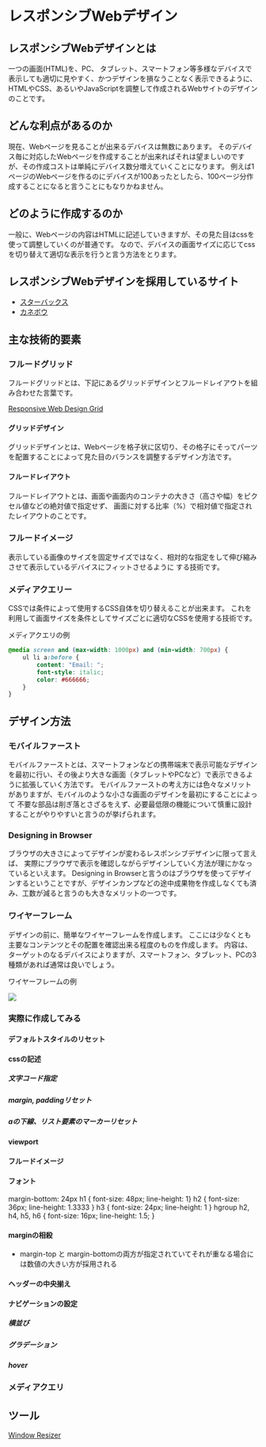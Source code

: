 # レスポンシブWebデザイン
## レスポンシブWebデザインとは
一つの画面(HTML)を、PC、 タブレット、スマートフォン等多様なデバイスで表示しても適切に見やすく、かつデザインを損なうことなく表示できるように、
HTMLやCSS、あるいやJavaScriptを調整して作成されるWebサイトのデザインのことです。

## どんな利点があるのか
現在、Webページを見ることが出来るデバイスは無数にあります。
そのデバイス毎に対応したWebページを作成することが出来ればそれは望ましいのですが、その作成コストは単純にデバイス数分増えていくことになります。
例えば1ページのWebページを作るのにデバイスが100あったとしたら、100ページ分作成することになると言うことにもなりかねません。

## どのように作成するのか
一般に、Webページの内容はHTMLに記述していきますが、その見た目はcssを使って調整していくのが普通です。
なので、デバイスの画面サイズに応じてcssを切り替えて適切な表示を行うと言う方法をとります。

## レスポンシブWebデザインを採用しているサイト

* [スターバックス](http://www.starbucks.com/)
* [カネボウ](http://www.kanebo-cosmetics.co.jp/)

## 主な技術的要素
### フルードグリッド
フルードグリッドとは、下記にあるグリッドデザインとフルードレイアウトを組み合わせた言葉です。

[Responsive Web Design Grid](http://www.w3schools.com/css/css_rwd_grid.asp)

#### グリッドデザイン
グリッドデザインとは、Webページを格子状に区切り、その格子にそってパーツを配置することによって見た目のバランスを調整するデザイン方法です。
#### フルードレイアウト
フルードレイアウトとは、画面や画面内のコンテナの大きさ（高さや幅）をピクセル値などの絶対値で指定せず、
画面に対する比率（%）で相対値で指定されたレイアウトのことです。

### フルードイメージ
表示している画像のサイズを固定サイズではなく、相対的な指定をして伸び縮みさせて表示しているデバイスにフィットさせるように
する技術です。

### メディアクエリー
CSSでは条件によって使用するCSS自体を切り替えることが出来ます。
これを利用して画面サイズを条件としてサイズごとに適切なCSSを使用する技術です。

メディアクエリの例

```css
@media screen and (max-width: 1000px) and (min-width: 700px) {
    ul li a:before {
        content: "Email: ";
        font-style: italic;
        color: #666666;
    }
}
```

## デザイン方法
### モバイルファースト
モバイルファーストとは、スマートフォンなどの携帯端末で表示可能なデザインを最初に行い、その後より大きな画面（タブレットやPCなど）で表示できるように拡張していく方法です。
モバイルファーストの考え方には色々なメリットがありますが、モバイルのような小さな画面のデザインを最初にすることによって
不要な部品は削ぎ落とさざるをえず、必要最低限の機能について慎重に設計することがやりやすいと言うのが挙げられます。

### Designing in Browser
ブラウザの大きさによってデザインが変わるレスポンシブデザインに限って言えば、
実際にブラウザで表示を確認しながらデザインしていく方法が理にかなっているといえます。
Designing in Browserと言うのはブラウザを使ってデザインするということですが、デザインカンプなどの途中成果物を作成しなくても済み、工数が減ると言うのも大きなメリットの一つです。

### ワイヤーフレーム
デザインの前に、簡単なワイヤーフレームを作成します。
ここには少なくとも主要なコンテンツとその配置を確認出来る程度のものを作成します。
内容は、ターゲットのなるデバイスによりますが、スマートフォン、タブレット、PCの3種類があれば通常は良いでしょう。

ワイヤーフレームの例

![](https://cdn.tutsplus.com/webdesign/authors/ian-yates/wireframe.png)

### 実際に作成してみる
#### デフォルトスタイルのリセット
#### cssの記述
##### 文字コード指定
##### margin, paddingリセット
##### aの下線、リスト要素のマーカーリセット
#### viewport
#### フルードイメージ
#### フォント
margin-bottom: 24px
h1 { font-size: 48px; line-height: 1}
h2 { font-size: 36px; line-height: 1.3333 }
h3 { font-size: 24px; line-height: 1 }
hgroup h2, h4, h5, h6 { font-size: 16px; line-height: 1.5; }
#### marginの相殺
* margin-top と margin-bottomの両方が指定されていてそれが重なる場合には数値の大きい方が採用される
#### ヘッダーの中央揃え
#### ナビゲーションの設定
##### 横並び
##### グラデーション
##### hover
### メディアクエリ


## ツール
[Window Resizer](https://chrome.google.com/webstore/detail/window-resizer/kkelicaakdanhinjdeammmilcgefonfh)


